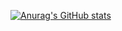 [![Anurag's GitHub stats](https://github-readme-stats.vercel.app/api?username=tbenr)](https://github.com/anuraghazra/github-readme-stats)
